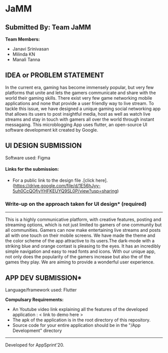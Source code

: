 
# JaMM

  
## Submitted By: Team JaMM

**Team Members:**
- Janavi Srinivasan
- Milinda KN
- Manali Tanna

## IDEA or PROBLEM STATEMENT
 In the current era, gaming has become immensely popular, but very few platforms that unite and lets the gamers communicate and share with the world their gaming skills. There exist very few game networking mobile applications and none that provide a user friendly way to live stream. To tackle this issue, we have designed a unique gaming social networking app that allows its users to post insightful media, host as well as watch live streams and stay in touch with gamers all over the world through instant messagaing. This microblogging App uses flutter, an open-source UI software development kit created by Google.  

## UI DESIGN SUBMISSION
Software used: Figma

#### Links for the submission: 
 - For a public link to the design file .[click here].(https://drive.google.com/file/d/1E56hJyy-5uh0CcQOfjyYHFKEUYQ9SL0P/view?usp=sharing)


### Write-up on the approach taken for UI design* (required)
---
This is a highly communicative platform, with creative features, posting and streaming options, which is not just limited to gamers of one community but all communities. Gamers can now make entertaining live streams and posts all with one touch on their mobile screens. We have made the theme and the color scheme of the app attractive to its users.The dark-mode with a striking blue and orange contast is pleasing to the eyes. It has an incredibly simple navigation and easy to read fonts and icons. With our unique app, not only does the popularity of the gamers increase but also the of the games they play. We are aiming to provide a wonderful user experience.


## APP DEV SUBMISSION*
Language/framework used: Flutter

**Compulsary Requirements:**
- An Youtube video link explaining all the features of the developed application : < link to demo here >
- The apk of the application is in the root directory of this repository.
- Source code for your entire application should be in the "/App Development" directory

---
Developed for AppSprint'20.